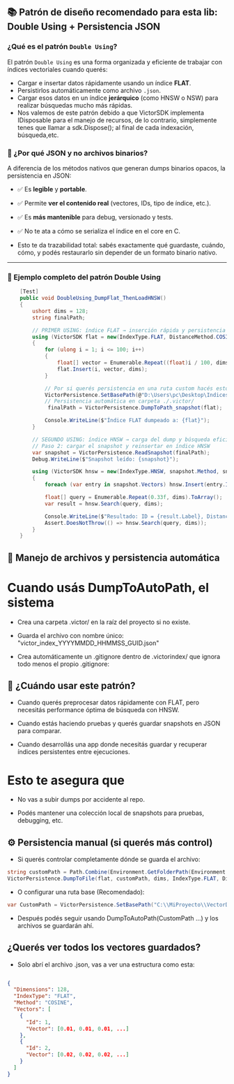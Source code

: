 ## 📚 Patrón de diseño recomendado para esta lib: Double Using + Persistencia JSON

### ¿Qué es el patrón `Double Using`?

El patrón `Double Using` es una forma organizada y eficiente de trabajar con índices vectoriales cuando querés:

- Cargar e insertar datos rápidamente usando un índice **FLAT**.
- Persistirlos automáticamente como archivo `.json`.
- Cargar esos datos en un índice **jerárquico** (como HNSW o NSW) para realizar búsquedas mucho más rápidas.
- Nos valemos de este patrón debido a que VictorSDK implementa IDisposable para el manejo de recursos, de lo contrario, simplemente tenes que llamar a sdk.Dispose(); al final de cada indexación, búsqueda,etc.

### 🎯 ¿Por qué JSON y no archivos binarios?

A diferencia de los métodos nativos que generan dumps binarios opacos, la persistencia en JSON:

- ✅ Es **legible** y **portable**.
- ✅ Permite **ver el contenido real** (vectores, IDs, tipo de índice, etc.).
- ✅ Es **más mantenible** para debug, versionado y tests.
- ✅ No te ata a cómo se serializa el índice en el core en C.

- Esto te da trazabilidad total: sabés exactamente qué guardaste, cuándo, cómo, y podés restaurarlo sin depender de un formato binario nativo.

---

### 🧪 Ejemplo completo del patrón Double Using

```csharp
    [Test]
    public void DoubleUsing_DumpFlat_ThenLoadHNSW()
    {
        ushort dims = 128;
        string finalPath;

        // PRIMER USING: índice FLAT → inserción rápida y persistencia
        using (VictorSDK flat = new(IndexType.FLAT, DistanceMethod.COSINE, dims))
        {
            for (ulong i = 1; i <= 100; i++)
            {
                float[] vector = Enumerable.Repeat((float)i / 100, dims).ToArray();
                flat.Insert(i, vector, dims);
            }

            // Por si querés persistencia en una ruta custom hacés esto.
            VictorPersistence.SetBasePath(@"D:\Users\pc\Desktop\Indices");
            // Persistencia automática en carpeta ./.victor/
             finalPath = VictorPersistence.DumpToPath_snapshot(flat);

            Console.WriteLine($"Índice FLAT dumpeado a: {flat}");
        }

        // SEGUNDO USING: índice HNSW → carga del dump y búsqueda eficiente
        // Paso 2: cargar el snapshot y reinsertar en índice HNSW 
        var snapshot = VictorPersistence.ReadSnapshot(finalPath);
        Debug.WriteLine($"Snapshot leído: {snapshot}");

        using (VictorSDK hnsw = new(IndexType.HNSW, snapshot.Method, snapshot.Dimensions, HNSWContext.Create()))
        {
            foreach (var entry in snapshot.Vectors) hnsw.Insert(entry.Id, entry.Vector, snapshot.Dimensions);

            float[] query = Enumerable.Repeat(0.33f, dims).ToArray();
            var result = hnsw.Search(query, dims);

            Console.WriteLine($"Resultado: ID = {result.Label}, Distancia = {result.Distance}");
            Assert.DoesNotThrow(() => hnsw.Search(query, dims));
        }
    }
```

## 📂 Manejo de archivos y persistencia automática

# Cuando usás DumpToAutoPath, el sistema

- Crea una carpeta .victor/ en la raíz del proyecto si no existe.

- Guarda el archivo con nombre único: "victor_index_YYYYMMDD_HHMMSS_GUID.json"

- Crea automáticamente un .gitignore dentro de .victorindex/ que ignora todo menos el propio .gitignore:

## 🧠 ¿Cuándo usar este patrón?

- Cuando querés preprocesar datos rápidamente con FLAT, pero necesitás performance óptima de búsqueda con HNSW.

- Cuando estás haciendo pruebas y querés guardar snapshots en JSON para comparar.

- Cuando desarrollás una app donde necesitás guardar y recuperar índices persistentes entre ejecuciones.

# Esto te asegura que

- No vas a subir dumps por accidente al repo.

- Podés mantener una colección local de snapshots para pruebas, debugging, etc.

## ⚙️ Persistencia manual (si querés más control)

- Si querés controlar completamente dónde se guarda el archivo:

``` csharp
string customPath = Path.Combine(Environment.GetFolderPath(Environment.SpecialFolder.Desktop), "my_index.json");
VictorPersistence.DumpToFile(flat, customPath, dims, IndexType.FLAT, DistanceMethod.COSINE, flat.GetInsertedVectors());
```

- O configurar una ruta base (Recomendado):

```csharp
var CustomPath = VictorPersistence.SetBasePath("C:\\MiProyecto\\VectorDumps");
```

- Después podés seguir usando DumpToAutoPath(CustomPath ...) y los archivos se guardarán ahí.

## ¿Querés ver todos los vectores guardados?

- Solo abrí el archivo .json, vas a ver una estructura como esta:

```json

{
  "Dimensions": 128,
  "IndexType": "FLAT",
  "Method": "COSINE",
  "Vectors": [
    {
      "Id": 1,
      "Vector": [0.01, 0.01, 0.01, ...]
    },
    {
      "Id": 2,
      "Vector": [0.02, 0.02, 0.02, ...]
    }
  ]
}
```

